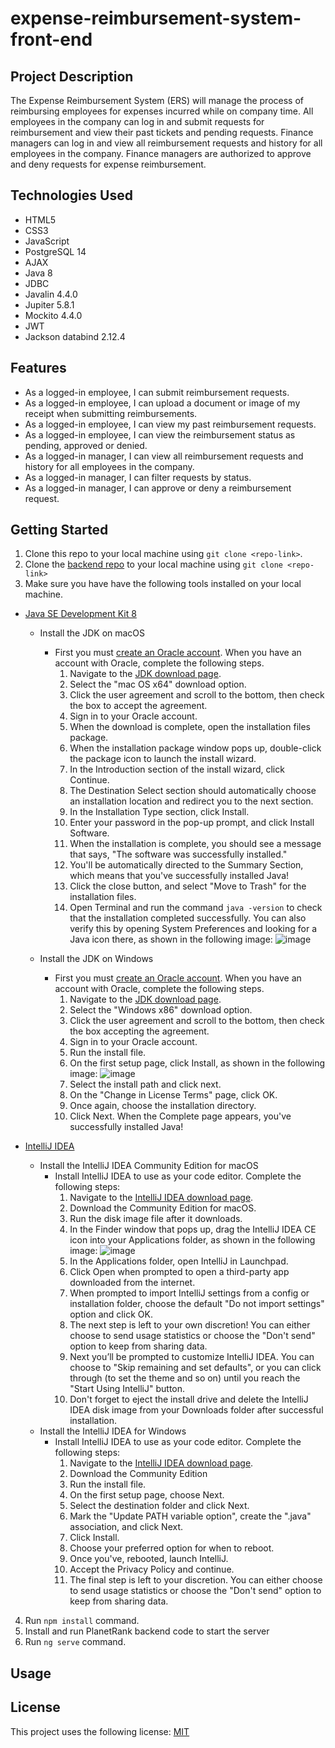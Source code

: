 # expense-reimbursement-system-front-end

## Project Description
The Expense Reimbursement System (ERS) will manage the process of reimbursing employees for expenses incurred while on company time. All employees in the company can log in and submit requests for reimbursement and view their past tickets and pending requests. Finance managers can log in and view all reimbursement requests and history for all employees in the company. Finance managers are authorized to approve and deny requests for expense reimbursement.

## Technologies Used
* HTML5
* CSS3
* JavaScript
* PostgreSQL 14
* AJAX
* Java 8
* JDBC
* Javalin 4.4.0
* Jupiter 5.8.1
* Mockito 4.4.0
* JWT
* Jackson databind 2.12.4

## Features
* As a logged-in employee, I can submit reimbursement requests.
* As a logged-in employee, I can upload a document or image of my receipt when submitting reimbursements.
* As a logged-in employee, I can view my past reimbursement requests.
* As a logged-in employee, I can view the reimbursement status as pending, approved or denied.
* As a logged-in manager, I can view all reimbursement requests and history for all employees in the company.
* As a logged-in manager, I can filter requests by status.
* As a logged-in manager, I can approve or deny a reimbursement request.

## Getting Started
1. Clone this repo to your local machine using `git clone <repo-link>`.
2. Clone the [backend repo](https://github.com/ankurshahi80/expense-reimbursement-system) to your local machine using `git clone <repo-link>`
3. Make sure you have have the following tools installed on your local machine.
  - [Java SE Development Kit 8](https://www.oracle.com/technetwork/java/javase/downloads/jdk8-downloads-2133151.html)  
    - Install the JDK on macOS  
      - First you must [create an Oracle account](https://docs.oracle.com/en/cloud/get-started/subscriptions-cloud/csgsg/get-oracle-com-account.html). When you have an account with Oracle, complete the following steps.
        1. Navigate to the [JDK download page](https://www.oracle.com/technetwork/java/javase/downloads/jdk8-downloads-2133151.html).
        2. Select the "mac OS x64" download option.
        3. Click the user agreement and scroll to the bottom, then check the box to accept the agreement.
        4. Sign in to your Oracle account.
        5. When the download is complete, open the installation files package.
        6. When the installation package window pops up, double-click the package icon to launch the install wizard.
        7. In the Introduction section of the install wizard, click Continue.
        8. The Destination Select section should automatically choose an installation location and redirect you to the next section.
        9. In the Installation Type section, click Install.
        10. Enter your password in the pop-up prompt, and click Install Software.
        11. When the installation is complete, you should see a message that says, "The software was successfully installed."
        12. You'll be automatically directed to the Summary Section, which means that you've successfully installed Java!
        13. Click the close button, and select "Move to Trash" for the installation files.
        14. Open Terminal and run the command `java -version` to check that the installation completed successfully. You can also verify this by opening System Preferences and looking for a Java icon there, as shown in the following image:
        ![image](https://user-images.githubusercontent.com/79622822/163214046-56d0c809-279a-4f7c-9413-18f3db588cc6.png)  

    - Install the JDK on Windows
      - First you must [create an Oracle account](https://docs.oracle.com/en/cloud/get-started/subscriptions-cloud/csgsg/get-oracle-com-account.html). When you have an account with Oracle, complete the following steps.
        1. Navigate to the [JDK download page](https://www.oracle.com/technetwork/java/javase/downloads/jdk8-downloads-2133151.html).
        2. Select the "Windows x86" download option.
        3. Click the user agreement and scroll to the bottom, then check the box accepting the agreement.
        4. Sign in to your Oracle account.
        5. Run the install file.
        6. On the first setup page, click Install, as shown in the following image:
        ![image](https://user-images.githubusercontent.com/79622822/163215367-dd559968-d995-4a0d-9da2-0abe858a6745.png)
        7. Select the install path and click next.
        8. On the "Change in License Terms" page, click OK.
        9. Once again, choose the installation directory.
        10. Click Next. When the Complete page appears, you've successfully installed Java!
  



  - [IntelliJ IDEA](https://www.jetbrains.com/idea/)
    - Install the IntelliJ IDEA Community Edition for macOS
      - Install IntelliJ IDEA to use as your code editor. Complete the following steps:
        1. Navigate to the [IntelliJ IDEA download page](https://www.jetbrains.com/idea/download/#section=mac).
        2. Download the Community Edition for macOS.
        3. Run the disk image file after it downloads.
        4. In the Finder window that pops up, drag the IntelliJ IDEA CE icon into your Applications folder, as shown in the following image:
        ![image](https://user-images.githubusercontent.com/79622822/163222348-0415bc97-8807-42bd-912e-61b384e792d9.png)
        5. In the Applications folder, open IntelliJ in Launchpad.
        6. Click Open when prompted to open a third-party app downloaded from the internet.
        7. When prompted to import IntelliJ settings from a config or installation folder, choose the default "Do not import settings" option and click OK.
        8. The next step is left to your own discretion! You can either choose to send usage statistics or choose the "Don't send" option to keep from sharing data.
        9. Next you’ll be prompted to customize IntelliJ IDEA. You can choose to "Skip remaining and set defaults", or you can click through (to set the theme and so on) until you reach the "Start Using IntelliJ" button.
        10. Don't forget to eject the install drive and delete the IntelliJ IDEA disk image from your Downloads folder after successful installation.
    - Install the IntelliJ IDEA for Windows
      - Install IntelliJ IDEA to use as your code editor. Complete the following steps:
        1. Navigate to the [IntelliJ IDEA download page](https://www.jetbrains.com/idea/download/#section=windows).
        2. Download the Community Edition
        3. Run the install file.
        4. On the first setup page, choose Next.
        5. Select the destination folder and click Next.
        6. Mark the "Update PATH variable option", create the ".java" association, and click Next.
        7. Click Install.
        8. Choose your preferred option for when to reboot.
        9. Once you've, rebooted, launch IntelliJ.
        10. Accept the Privacy Policy and continue.
        11. The final step is left to your discretion. You can either choose to send usage statistics or choose the "Don't send" option to keep from sharing data.
4. Run `npm install` command.
5. Install and run PlanetRank backend code to start the server 
6. Run `ng serve` command.

## Usage

## License
This project uses the following license: [MIT](https://choosealicense.com/licenses/mit/)